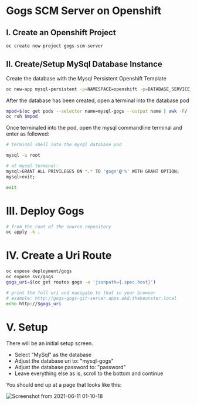 # Gogs SCM Server on Openshift

## I. Create an Openshift Project

```bash
oc create new-project gogs-scm-server
```

## II. Create/Setup MySql Database Instance

Create the database with the Mysql Persistent Openshift Template

```bash
oc new-app mysql-persistent -p=NAMESPACE=openshift -p=DATABASE_SERVICE_NAME=mysql-gogs -p=MYSQL_DATABASE=gogs -p=MYSQL_USER=gogs -p=MYSQL_PASSWORD=password -p=MYSQL_ROOT_PASSWORD=password -p=MEMORY_LIMIT=1Gi -p=VOLUME_CAPACITY=1Gi -p=MYSQL_VERSION=8.0-el8
```

After the database has been created, open a terminal into the database pod

```bash
mpod=$(oc get pods --selector name=mysql-gogs --output name | awk -F/ '{print $NF}')
oc rsh $mpod
```

Once terminaled into the pod, open the mysql commandline terminal and enter as followed: 

```bash
# terminal shell into the mysql database pod

mysql -u root

# at mysql terminal: 
mysql>GRANT ALL PRIVILEGES ON *.* TO 'gogs'@'%' WITH GRANT OPTION;
mysql>exit;

exit
```

# III. Deploy Gogs

```bash
# from the root of the source repository
oc apply -k .
```

# IV. Create a Uri Route

```bash
oc expose deployment/gogs
oc expose svc/gogs
gogs_uri=$(oc get routes gogs -o 'jsonpath={.spec.host}')

# print the full uri and navigate to that in your browser
# example: http://gogs-gogs-git-server.apps.okd.thekeunster.local
echo http://$gogs_uri
```

# V. Setup

There will be an initial setup screen. 
- Select "MySql" as the database 
- Adjust the database uri to: "mysql-gogs"
- Adjust the database password to: "password"
- Leave everything else as is, scroll to the bottom and continue

You should end up at a page that looks like this:

![Screenshot from 2021-06-11 01-10-18](https://user-images.githubusercontent.com/61749/121639258-e2bb0080-ca51-11eb-89e0-c5006745efc3.png)


